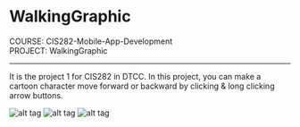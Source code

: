 # WalkingGraphic
COURSE: CIS282-Mobile-App-Development <br> 
PROJECT: WalkingGraphic <br>



----------------------------------------------------------------
It is the project 1 for CIS282 in DTCC. In this project, you can make a cartoon character move forward or backward by clicking &amp; long clicking arrow buttons.

![alt tag](https://github.com/tzupinkuo/WalkingGraphic/blob/master/demo1.JPG)
![alt tag](https://github.com/tzupinkuo/WalkingGraphic/blob/master/demo2.JPG)
![alt tag](https://github.com/tzupinkuo/WalkingGraphic/blob/master/demo3.JPG)



